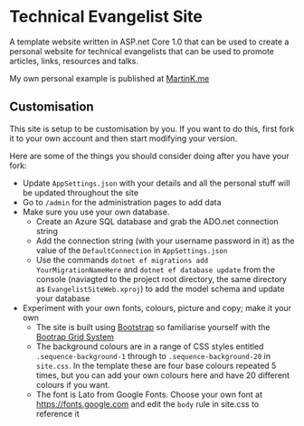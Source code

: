 # Technical Evangelist Site
A template website written in ASP.net Core 1.0 that can be used to create a personal website for technical evangelists that can be used to promote articles, links, resources and talks. 

My own personal example is published at [MartinK.me](http://MartinK.me)

## Customisation
This site is setup to be customisation by you. If you want to do this, first fork it to your own account and then start modifying your version.

Here are some of the things you should consider doing after you have your fork:
* Update `AppSettings.json` with your details and all the personal stuff will be updated throughout the site
* Go to `/admin` for the administration pages to add data
* Make sure you use your own database. 
  * Create an Azure SQL database and grab the ADO.net connection string
  * Add the connection string (with your username password in it) as the value of the `DefaultConnection` in `AppSettings.json`
  * Use the commands `dotnet ef migrations add YourMigrationNameHere` and `dotnet ef database update` from the console (naviagted to the project root directory, the same directory as `EvangelistSiteWeb.xproj`) to add the model schema and update your database
* Experiment with your own fonts, colours, picture and copy; make it your own
  * The site is built using [Bootstrap](http://getbootstrap.com/) so familiarise yourself with the [Bootrap Grid System](http://getbootstrap.com/css/#grid)
  * The background colours are in a range of CSS styles entitled `.sequence-background-1` through to `.sequence-background-20` in `site.css`. In the template these are four base colours repeated 5 times, but you can add your own colours here and have 20 different colours if you want.
  * The font is Lato from Google Fonts. Choose your own font at https://fonts.google.com and edit the `body` rule in site.css to reference it
